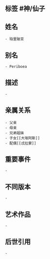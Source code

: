 ## 标签  #神/仙子
## 姓名
	- 珀里玻亚
## 别名
	- Periboea
## 描述
	-
## 亲属关系
	- 父亲
	- 母亲
	- 兄弟姐妹
	- 子女[[大埃阿斯]]
	- 配偶[[忒拉蒙]]
## 重要事件
	-
## 不同版本
	-
## 艺术作品
	-
## 后世引用
	-
